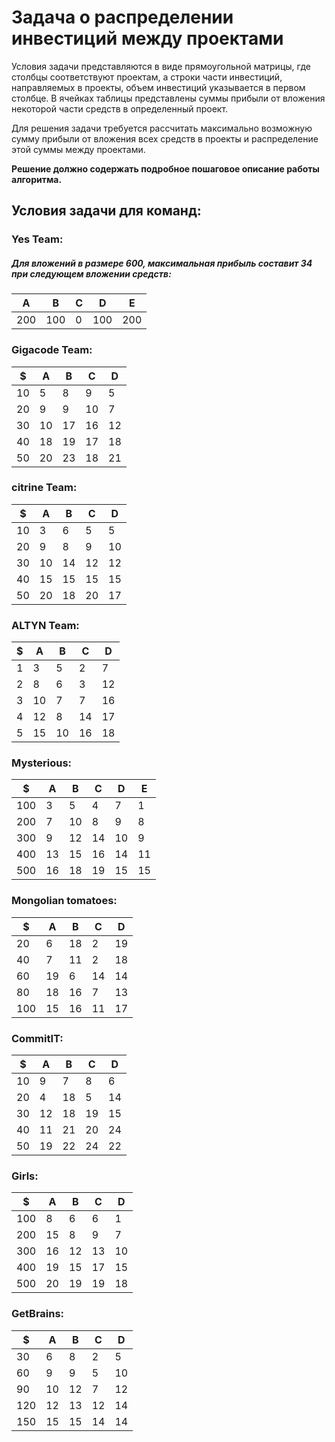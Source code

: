 # Задача о распределении инвестиций между проектами
Условия задачи представляются в виде прямоугольной матрицы, где столбцы соответствуют проектам, а строки части инвестиций, направляемых в проекты, объем инвестиций указывается в первом столбце. В ячейках таблицы представлены суммы прибыли от вложения некоторой части средств в определенный проект.

Для решения задачи требуется рассчитать максимально возможную сумму прибыли от вложения всех средств в проекты и распределение этой суммы между проектами.

**Решение должно содержать подробное пошаговое описание работы алгоритма.**
## Условия задачи для команд:
### Yes Team:
##### Для вложений в размере 600, максимальная прибыль составит 34 при следующем вложении средств:

| A   | B   | C   | D   | E   |
|-----|-----|-----|-----|-----|
| 200 | 100 | 0   | 100 | 200 |

### Gigacode Team:
| $   | A   | B   | C   | D   |
|-----|-----|-----|-----|-----|
| 10  | 5   | 8   | 9   | 5   |
| 20  | 9   | 9   | 10  | 7   |
| 30  | 10  | 17  | 16  | 12  |
| 40  | 18  | 19  | 17  | 18  |
| 50  | 20  | 23  | 18  | 21  |
### citrine Team:
| $   | A   | B   | С   | D   | 
|-----|-----|-----|-----|-----|
| 10  | 3   | 6   | 5   | 5   | 
| 20  | 9   | 8   | 9   | 10  | 
| 30  | 10  | 14  | 12  | 12  | 
| 40  | 15  | 15  | 15  | 15  | 
| 50  | 20  | 18  | 20  | 17  | 
### ALTYN Team:
| $   | A   | B   | C   | D   |
|-----|-----|-----|-----|-----|
| 1   | 3   | 5   | 2   | 7   |
| 2   | 8   | 6   | 3   | 12  |
| 3   | 10  | 7   | 7   | 16  |
| 4   | 12  | 8   | 14  | 17  |
| 5   | 15  | 10  | 16  | 18  |
### Mysterious:
| $   | A   | B   | C   | D   | E   |
|-----|-----|-----|-----|-----|-----|
| 100 | 3   | 5   | 4   | 7   | 1   |
| 200 | 7   | 10  | 8   | 9   | 8   |
| 300 | 9   | 12  | 14  | 10  | 9   |
| 400 | 13  | 15  | 16  | 14  | 11  |
| 500 | 16  | 18  | 19  | 15  | 15  |
### Mongolian tomatoes:
| $   | A   | B    | C   | D   |
|-----|-----|------|-----|-----|
| 20  | 6   | 18   | 2   | 19  |
| 40  | 7   | 11   | 2   | 18  | 
| 60  | 19  | 6    | 14  | 14  | 
| 80  | 18  | 16   | 7   | 13  |
| 100 | 15  | 16   | 11  | 17  |
### CommitIT:
| $   | A   | B   | C   | D   |
|-----|-----|-----|-----|-----|
| 10  | 9   | 7   | 8   | 6   |
| 20  | 4   | 18  | 5   | 14  | 
| 30  | 12  | 18  | 19  | 15  | 
| 40  | 11  | 21  | 20  | 24  |
| 50  | 19  | 22  | 24  | 22  |
### Girls:
| $   | A   | B   | C   | D   |
|-----|-----|-----|-----|-----|
| 100 | 8   | 6   | 6   | 1   |
| 200 | 15  | 8   | 9   | 7   | 
| 300 | 16  | 12  | 13  | 10  | 
| 400 | 19  | 15  | 17  | 15  |
| 500 | 20  | 19  | 19  | 18  |
### GetBrains:
| $   | A   | B   | С   | D   |
|-----|-----|-----|-----|-----|
| 30  | 6   | 8   | 2   | 5   |
| 60  | 9   | 9   | 5   | 10  |
| 90  | 10  | 12  | 7   | 12  |
| 120 | 12  | 13  | 12  | 14  |
| 150 | 15  | 15  | 14  | 14  |
